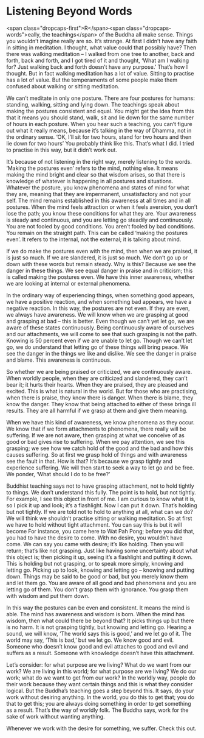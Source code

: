 Listening Beyond Words
======================

\<span class="dropcaps-first"\>R\</span\>\<span
class="dropcaps-words"\>eally, the teachings\</span\> of the Buddha all
make sense. Things you wouldn’t imagine really are so. It’s strange. At
first I didn’t have any faith in sitting in meditation. I thought, what
value could that possibly have? Then there was walking meditation – I
walked from one tree to another, back and forth, back and forth, and I
got tired of it and thought, ‘What am I walking for? Just walking back
and forth doesn’t have any purpose.’ That’s how I thought. But in fact
walking meditation has a lot of value. Sitting to practise has a lot of
value. But the temperaments of some people make them confused about
walking or sitting meditation.

We can’t meditate in only one posture. There are four postures for
humans: standing, walking, sitting and lying down. The teachings speak
about making the postures consistent and equal. You might get the idea
from this that it means you should stand, walk, sit and lie down for the
same number of hours in each posture. When you hear such a teaching, you
can’t figure out what it really means, because it’s talking in the way
of Dhamma, not in the ordinary sense. ‘OK, I’ll sit for two hours, stand
for two hours and then lie down for two hours’ You probably think like
this. That’s what I did. I tried to practise in this way, but it didn’t
work out.

It’s because of not listening in the right way, merely listening to the
words. ‘Making the postures even’ refers to the mind, nothing else. It
means making the mind bright and clear so that wisdom arises, so that
there is knowledge of whatever is happening in all postures and
situations. Whatever the posture, you know phenomena and states of mind
for what they are, meaning that they are impermanent, unsatisfactory and
not your self. The mind remains established in this awareness at all
times and in all postures. When the mind feels attraction or when it
feels aversion, you don’t lose the path; you know these conditions for
what they are. Your awareness is steady and continuous, and you are
letting go steadily and continuously. You are not fooled by good
conditions. You aren’t fooled by bad conditions. You remain on the
straight path. This can be called ‘making the postures even’. It refers
to the internal, not the external; it is talking about mind.

If we do make the postures even with the mind, then when we are praised,
it is just so much. If we are slandered, it is just so much. We don’t go
up or down with these words but remain steady. Why is this? Because we
see the danger in these things. We see equal danger in praise and in
criticism; this is called making the postures even. We have this inner
awareness, whether we are looking at internal or external phenomena.

In the ordinary way of experiencing things, when something good appears,
we have a positive reaction, and when something bad appears, we have a
negative reaction. In this way, the postures are not even. If they are
even, we always have awareness. We will know when we are grasping at
good and grasping at bad – this is better. Even though we can’t yet let
go, we are aware of these states continuously. Being continuously aware
of ourselves and our attachments, we will come to see that such grasping
is not the path. Knowing is 50 percent even if we are unable to let go.
Though we can’t let go, we do understand that letting go of these things
will bring peace. We see the danger in the things we like and dislike.
We see the danger in praise and blame. This awareness is continuous.

So whether we are being praised or criticized, we are continuously
aware. When worldly people, when they are criticized and slandered, they
can’t bear it; it hurts their hearts. When they are praised, they are
pleased and excited. This is what is natural in the world. But for those
who are practising, when there is praise, they know there is danger.
When there is blame, they know the danger. They know that being attached
to either of these brings ill results. They are all harmful if we grasp
at them and give them meaning.

When we have this kind of awareness, we know phenomena as they occur. We
know that if we form attachments to phenomena, there really will be
suffering. If we are not aware, then grasping at what we conceive of as
good or bad gives rise to suffering. When we pay attention, we see this
grasping; we see how we catch hold of the good and the bad and how this
causes suffering. So at first we grasp hold of things and with awareness
see the fault in that. How is that? It’s because we grasp tightly and
experience suffering. We will then start to seek a way to let go and be
free. We ponder, ‘What should I do to be free?’

Buddhist teaching says not to have grasping attachment, not to hold
tightly to things. We don’t understand this fully. The point is to hold,
but not tightly. For example, I see this object in front of me. I am
curious to know what it is, so I pick it up and look; it’s a flashlight.
Now I can put it down. That’s holding but not tightly. If we are told
not to hold to anything at all, what can we do? We will think we
shouldn’t practise sitting or walking meditation. So at first we have to
hold without tight attachment. You can say this is but it will become
For instance, you came here to Wat Pah Pong; before you did that, you
had to have the desire to come. With no desire, you wouldn’t have come.
We can say you came with desire; it’s like holding. Then you will
return; that’s like not grasping. Just like having some uncertainty
about what this object is; then picking it up, seeing it’s a flashlight
and putting it down. This is holding but not grasping, or to speak more
simply, knowing and letting go. Picking up to look, knowing and letting
go – knowing and putting down. Things may be said to be good or bad, but
you merely know them and let them go. You are aware of all good and bad
phenomena and you are letting go of them. You don’t grasp them with
ignorance. You grasp them with wisdom and put them down.

In this way the postures can be even and consistent. It means the mind
is able. The mind has awareness and wisdom is born. When the mind has
wisdom, then what could there be beyond that? It picks things up but
there is no harm. It is not grasping tightly, but knowing and letting
go. Hearing a sound, we will know, ‘The world says this is good,’ and we
let go of it. The world may say, ‘This is bad,’ but we let go. We know
good and evil. Someone who doesn’t know good and evil attaches to good
and evil and suffers as a result. Someone with knowledge doesn’t have
this attachment.

Let’s consider: for what purpose are we living? What do we want from our
work? We are living in this world; for what purpose are we living? We do
our work; what do we want to get from our work? In the worldly way,
people do their work because they want certain things and this is what
they consider logical. But the Buddha’s teaching goes a step beyond
this. It says, do your work without desiring anything. In the world, you
do this to get that; you do that to get this; you are always doing
something in order to get something as a result. That’s the way of
worldly folk. The Buddha says, work for the sake of work without wanting
anything.

Whenever we work with the desire for something, we suffer. Check this
out.
